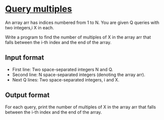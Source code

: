 # [Query multiples][link]

An array arr has indices numbered from 1 to N. You are given Q queries with two integers,i X in each.

Write a program to find the number of multiples of X in the array arr that falls between the i-th index and the end of the array.

## Input format

- First line: Two space-separated integers N and Q.
- Second line: N space-separated integers (denoting the array arr).
- Next Q lines: Two space-separated integers, i and X.

## Output format

For each query, print the number of multiples of X in the array arr that falls between the i-th index and the end of the array.

[link]: https://www.hackerearth.com/practice/algorithms/searching/binary-search/practice-problems/algorithm/query-multiples-6cf951be/
